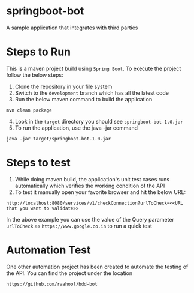 # springboot-bot
A sample application that integrates with third parties

# Steps to Run
This is a maven project build using `Spring Boot`. To execute the project follow the below steps:
1.	Clone the repository in your file system
2.	Switch to the `development` branch which has all the latest code
3.	Run the below maven command to build the application
```
mvn clean package
```
4. Look in the `target` directory you should see `springboot-bot-1.0.jar`
5. To run the application, use the java -jar command
```
java -jar target/springboot-bot-1.0.jar
```
# Steps to test
1. While doing maven build, the application's unit test cases runs automatically which verifies the working condition of the API
2. To test it manually open your favorite browser and hit the below URL:
```
http://localhost:8080/services/v1/checkConnection?urlToCheck=<<URL that you want to validate>>
```
In the above example you can use the value of the Query parameter `urlToCheck` as `https://www.google.co.in` to run a quick test

# Automation Test
One other automation project has been created to automate the testing of the API. You can find the project under the location
```
https://github.com/raahool/bdd-bot
```
